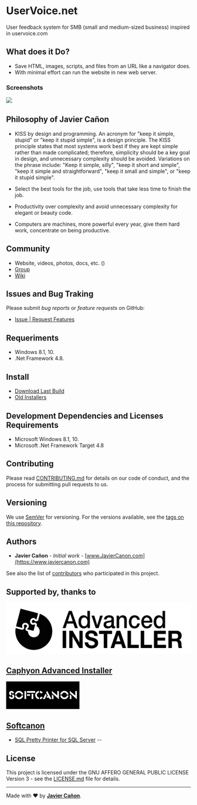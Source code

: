 ﻿# UserVoice.net
User feedback system for SMB (small and medium-sized business) inspired in uservoice.com

## What does it Do? ##

* Save HTML, images, scripts, and files from an URL like a navigator does.
* With minimal effort can run the website in new web server. 

### Screenshots

![](docs/img/screenshoot1.png?raw=true)


## Philosophy of Javier Cañon
* KISS by design and programming. An acronym for "keep it simple, stupid" or "keep it stupid simple", is a design principle. The KISS principle states that most systems work best if they are kept simple rather than made complicated; therefore, simplicity should be a key goal in design, and unnecessary complexity should be avoided. Variations on the phrase include: "Keep it simple, silly", "keep it short and simple", "keep it simple and straightforward", "keep it small and simple", or "keep it stupid simple".

* Select the best tools for the job, use tools that take less time to finish the job.
* Productivity over complexity and avoid unnecessary complexity for elegant or beauty code.

* Computers are machines, more powerful every year, give them hard work, concentrate on being productive.


## Community ##

* Website, videos, photos, docs, etc. ()
* [Group](https://www.facebook.com/groups/socialoffice/)
* [Wiki](https://github.com/JavierCanon/Social-Office-Webakeitor/wiki)

## Issues and Bug Traking ##
Please submit *bug reports* or *feature requests* on GitHub:
* [Issue | Request Features](https://github.com/JavierCanon/Social-Office-Webakeitor/issues)

## Requeriments ##

* Windows 8.1, 10.
* .Net Framework 4.8.

## Install 

* [Download Last Build](https://github.com/JavierCanon/Social-Office-Webakeitor/releases)
* [Old Installers](https://github.com/JavierCanon/Social-Office-Webakeitor/releases)

## Development Dependencies and Licenses Requirements ##

* Microsoft Windows 8.1, 10.
* Microsoft .Net Framework Target 4.8

## Contributing

Please read [CONTRIBUTING.md](/CONTRIBUTING.md) for details on our code of conduct, and the process for submitting pull requests to us.


## Versioning

We use [SemVer](http://semver.org/) for versioning. For the versions available, see the [tags on this repository](https://github.com/your/project/tags). 

## Authors

* **Javier Cañon** - *Initial work* - [www.JavierCanon.com](https://www.javiercanon.com)

See also the list of [contributors](/AUTHORS.md) who participated in this project.


## Supported by, thanks to 


![Caphyon](https://raw.githubusercontent.com/JavierCanon/Social-Office-Browser/master/docs/img/advanced-installer-iconNavLogo.png)

[Caphyon Advanced Installer](https://www.advancedinstaller.com) 
-- 

![Softcanon](https://github.com/JavierCanon/Social-Office-Webackeitor/raw/master/docs/images/logo_softcanon_200x75.gif) 

[Softcanon](https://www.softcanon.com) 
-- 

* [SQL Pretty Printer for SQL Server](http://www.dpriver.com/products/sqlpp/index.php) 
-- 

## License

This project is licensed under the GNU AFFERO GENERAL PUBLIC LICENSE Version 3 - see the [LICENSE.md](/LICENSE.md) file for details.

---
Made with ❤️ by **[Javier Cañon](https://www.javiercanon.com)**.